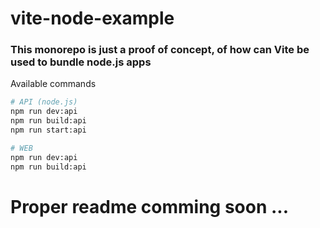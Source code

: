 # vite-node-example

### This monorepo is just a proof of concept, of how can **Vite** be used to bundle node.js apps

Available commands
```bash
# API (node.js)
npm run dev:api
npm run build:api
npm run start:api

# WEB
npm run dev:api
npm run build:api
```

# Proper readme comming soon ...